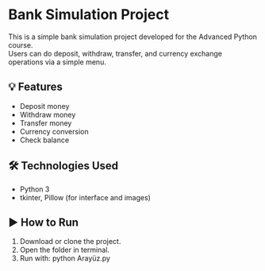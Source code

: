 # Bank Simulation Project

This is a simple bank simulation project developed for the Advanced Python course.  
Users can do deposit, withdraw, transfer, and currency exchange operations via a simple menu.

## 💡 Features
- Deposit money  
- Withdraw money  
- Transfer money  
- Currency conversion  
- Check balance

## 🛠 Technologies Used
- Python 3  
- tkinter, Pillow (for interface and images)

## ▶️ How to Run
1. Download or clone the project.  
2. Open the folder in terminal.  
3. Run with:
   python Arayüz.py

